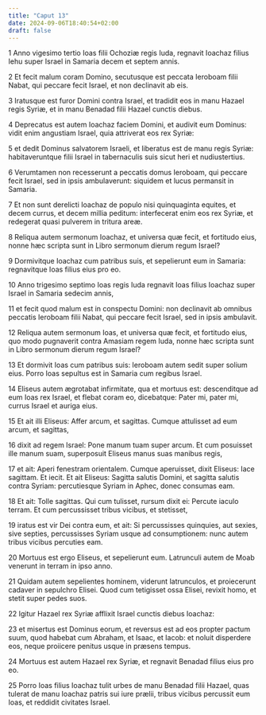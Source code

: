 ```yaml
---
title: "Caput 13"
date: 2024-09-06T18:40:54+02:00
draft: false
---
```




1 Anno vigesimo tertio Ioas filii Ochoziæ regis Iuda, regnavit Ioachaz filius Iehu super Israel in Samaria decem et septem annis.

2 Et fecit malum coram Domino, secutusque est peccata Ieroboam filii Nabat, qui peccare fecit Israel, et non declinavit ab eis.

3 Iratusque est furor Domini contra Israel, et tradidit eos in manu Hazael regis Syriæ, et in manu Benadad filii Hazael cunctis diebus.

4 Deprecatus est autem Ioachaz faciem Domini, et audivit eum Dominus: vidit enim angustiam Israel, quia attriverat eos rex Syriæ:

5 et dedit Dominus salvatorem Israeli, et liberatus est de manu regis Syriæ: habitaveruntque filii Israel in tabernaculis suis sicut heri et nudiustertius.

6 Verumtamen non recesserunt a peccatis domus Ieroboam, qui peccare fecit Israel, sed in ipsis ambulaverunt: siquidem et lucus permansit in Samaria.

7 Et non sunt derelicti Ioachaz de populo nisi quinquaginta equites, et decem currus, et decem millia peditum: interfecerat enim eos rex Syriæ, et redegerat quasi pulverem in tritura areæ.

8 Reliqua autem sermonum Ioachaz, et universa quæ fecit, et fortitudo eius, nonne hæc scripta sunt in Libro sermonum dierum regum Israel?

9 Dormivitque Ioachaz cum patribus suis, et sepelierunt eum in Samaria: regnavitque Ioas filius eius pro eo.

10 Anno trigesimo septimo Ioas regis Iuda regnavit Ioas filius Ioachaz super Israel in Samaria sedecim annis,

11 et fecit quod malum est in conspectu Domini: non declinavit ab omnibus peccatis Ieroboam filii Nabat, qui peccare fecit Israel, sed in ipsis ambulavit.

12 Reliqua autem sermonum Ioas, et universa quæ fecit, et fortitudo eius, quo modo pugnaverit contra Amasiam regem Iuda, nonne hæc scripta sunt in Libro sermonum dierum regum Israel?

13 Et dormivit Ioas cum patribus suis: Ieroboam autem sedit super solium eius. Porro Ioas sepultus est in Samaria cum regibus Israel.

14 Eliseus autem ægrotabat infirmitate, qua et mortuus est: descenditque ad eum Ioas rex Israel, et flebat coram eo, dicebatque: Pater mi, pater mi, currus Israel et auriga eius.

15 Et ait illi Eliseus: Affer arcum, et sagittas. Cumque attulisset ad eum arcum, et sagittas,

16 dixit ad regem Israel: Pone manum tuam super arcum. Et cum posuisset ille manum suam, superposuit Eliseus manus suas manibus regis,

17 et ait: Aperi fenestram orientalem. Cumque aperuisset, dixit Eliseus: Iace sagittam. Et iecit. Et ait Eliseus: Sagitta salutis Domini, et sagitta salutis contra Syriam: percutiesque Syriam in Aphec, donec consumas eam.

18 Et ait: Tolle sagittas. Qui cum tulisset, rursum dixit ei: Percute iaculo terram. Et cum percussisset tribus vicibus, et stetisset,

19 iratus est vir Dei contra eum, et ait: Si percussisses quinquies, aut sexies, sive septies, percussisses Syriam usque ad consumptionem: nunc autem tribus vicibus percuties eam.

20 Mortuus est ergo Eliseus, et sepelierunt eum. Latrunculi autem de Moab venerunt in terram in ipso anno.

21 Quidam autem sepelientes hominem, viderunt latrunculos, et proiecerunt cadaver in sepulchro Elisei. Quod cum tetigisset ossa Elisei, revixit homo, et stetit super pedes suos.

22 Igitur Hazael rex Syriæ afflixit Israel cunctis diebus Ioachaz:

23 et misertus est Dominus eorum, et reversus est ad eos propter pactum suum, quod habebat cum Abraham, et Isaac, et Iacob: et noluit disperdere eos, neque proiicere penitus usque in præsens tempus.

24 Mortuus est autem Hazael rex Syriæ, et regnavit Benadad filius eius pro eo.

25 Porro Ioas filius Ioachaz tulit urbes de manu Benadad filii Hazael, quas tulerat de manu Ioachaz patris sui iure prælii, tribus vicibus percussit eum Ioas, et reddidit civitates Israel.

